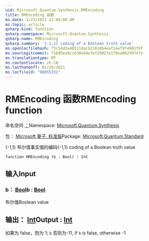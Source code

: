 ```yaml
---
uid: Microsoft.Quantum.Synthesis.RMEncoding
title: RMEncoding 函数
ms.date: 1/23/2021 12:00:00 AM
ms.topic: article
qsharp.kind: function
qsharp.namespace: Microsoft.Quantum.Synthesis
qsharp.name: RMEncoding
qsharp.summary: '{-1,1} coding of a Boolean truth value'
ms.openlocfilehash: f3c54d2e40511dacb21618b4eaf1eef9f4903f9f
ms.sourcegitcommit: 71605ea9cc630e84e7ef29027e1f0ea06299747e
ms.translationtype: MT
ms.contentlocale: zh-CN
ms.lasthandoff: 01/26/2021
ms.locfileid: "98855331"
---
```

# <a name="rmencoding-function"></a><span data-ttu-id="ea9e8-102">RMEncoding 函数</span><span class="sxs-lookup"><span data-stu-id="ea9e8-102">RMEncoding function</span></span>

<span data-ttu-id="ea9e8-103">命名空间 [：](xref:Microsoft.Quantum.Synthesis)</span><span class="sxs-lookup"><span data-stu-id="ea9e8-103">Namespace: [Microsoft.Quantum.Synthesis](xref:Microsoft.Quantum.Synthesis)</span></span>

<span data-ttu-id="ea9e8-104">包： [Microsoft 量子. 标准版](https://nuget.org/packages/Microsoft.Quantum.Standard)</span><span class="sxs-lookup"><span data-stu-id="ea9e8-104">Package: [Microsoft.Quantum.Standard](https://nuget.org/packages/Microsoft.Quantum.Standard)</span></span>


<span data-ttu-id="ea9e8-105">{-1,1} 布尔值事实值的编码</span><span class="sxs-lookup"><span data-stu-id="ea9e8-105">{-1,1} coding of a Boolean truth value</span></span>

```qsharp
function RMEncoding (b : Bool) : Int
```


## <a name="input"></a><span data-ttu-id="ea9e8-106">输入</span><span class="sxs-lookup"><span data-stu-id="ea9e8-106">Input</span></span>

### <a name="b--bool"></a><span data-ttu-id="ea9e8-107">b： [Bool](xref:microsoft.quantum.lang-ref.bool)</span><span class="sxs-lookup"><span data-stu-id="ea9e8-107">b : [Bool](xref:microsoft.quantum.lang-ref.bool)</span></span>

<span data-ttu-id="ea9e8-108">布尔值</span><span class="sxs-lookup"><span data-stu-id="ea9e8-108">Boolean value</span></span>



## <a name="output--int"></a><span data-ttu-id="ea9e8-109">输出： [Int](xref:microsoft.quantum.lang-ref.int)</span><span class="sxs-lookup"><span data-stu-id="ea9e8-109">Output : [Int](xref:microsoft.quantum.lang-ref.int)</span></span>

<span data-ttu-id="ea9e8-110">如果为 false，则为 1; `b` 否则为-1</span><span class="sxs-lookup"><span data-stu-id="ea9e8-110">1, if `b` is false, otherwise -1</span></span>